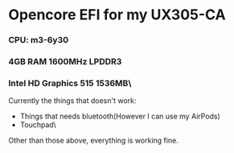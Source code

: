 # Opencore EFI for my UX305-CA
### CPU: m3-6y30
### 4GB RAM 1600MHz LPDDR3
### Intel HD Graphics 515 1536MB\

Currently the things that doesn't work:
* Things that needs bluetooth(However I can use my AirPods)
* Touchpad\

Other than those above, everything is working fine.
